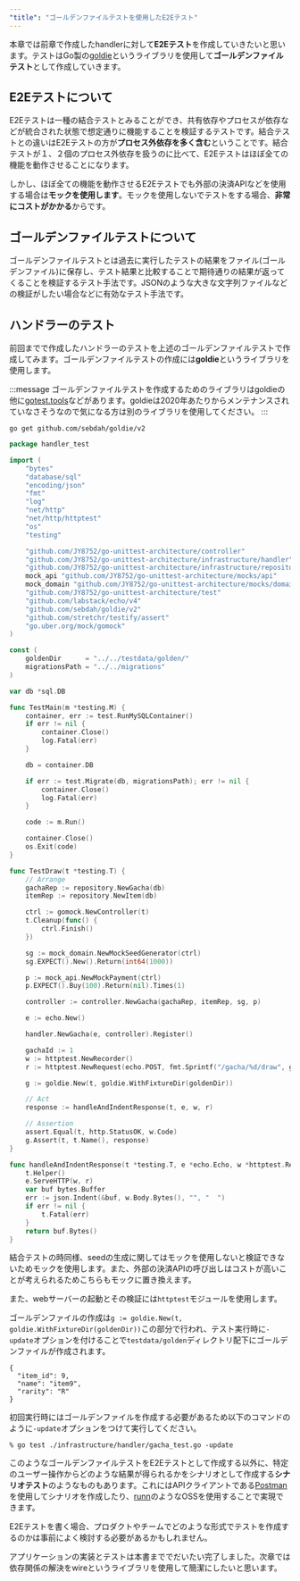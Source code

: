 ```yaml
---
"title": "ゴールデンファイルテストを使用したE2Eテスト"
---
```


本章では前章で作成したhandlerに対して**E2Eテスト**を作成していきたいと思います。テストはGo製の[goldie](https://github.com/sebdah/goldie)というライブラリを使用して**ゴールデンファイルテスト**として作成していきます。

## E2Eテストについて

E2Eテストは一種の結合テストとみることができ、共有依存やプロセスが依存などが統合された状態で想定通りに機能することを検証するテストです。結合テストとの違いはE2Eテストの方が**プロセス外依存を多く含む**ということです。結合テストが１、２個のプロセス外依存を扱うのに比べて、E2Eテストはほぼ全ての機能を動作させることになります。

しかし、ほぼ全ての機能を動作させるE2Eテストでも外部の決済APIなどを使用する場合は**モックを使用します**。モックを使用しないでテストをする場合、**非常にコストがかかる**からです。

## ゴールデンファイルテストについて

ゴールデンファイルテストとは過去に実行したテストの結果をファイル(ゴールデンファイル)に保存し、テスト結果と比較することで期待通りの結果が返ってくることを検証するテスト手法です。JSONのような大きな文字列ファイルなどの検証がしたい場合などに有効なテスト手法です。

## ハンドラーのテスト

前回までで作成したハンドラーのテストを上述のゴールデンファイルテストで作成してみます。ゴールデンファイルテストの作成には**goldie**というライブラリを使用します。

:::message
ゴールデンファイルテストを作成するためのライブラリはgoldieの他に[gotest.tools](https://pkg.go.dev/gotest.tools/v3/golden)などがあります。goldieは2020年あたりからメンテナンスされていなさそうなので気になる方は別のライブラリを使用してください。
:::

```
go get github.com/sebdah/goldie/v2
```

```go:infrastructure/handler/gacha_test.go
package handler_test

import (
	"bytes"
	"database/sql"
	"encoding/json"
	"fmt"
	"log"
	"net/http"
	"net/http/httptest"
	"os"
	"testing"

	"github.com/JY8752/go-unittest-architecture/controller"
	"github.com/JY8752/go-unittest-architecture/infrastructure/handler"
	"github.com/JY8752/go-unittest-architecture/infrastructure/repository"
	mock_api "github.com/JY8752/go-unittest-architecture/mocks/api"
	mock_domain "github.com/JY8752/go-unittest-architecture/mocks/domain"
	"github.com/JY8752/go-unittest-architecture/test"
	"github.com/labstack/echo/v4"
	"github.com/sebdah/goldie/v2"
	"github.com/stretchr/testify/assert"
	"go.uber.org/mock/gomock"
)

const (
	goldenDir      = "../../testdata/golden/"
	migrationsPath = "../../migrations"
)

var db *sql.DB

func TestMain(m *testing.M) {
	container, err := test.RunMySQLContainer()
	if err != nil {
		container.Close()
		log.Fatal(err)
	}

	db = container.DB

	if err := test.Migrate(db, migrationsPath); err != nil {
		container.Close()
		log.Fatal(err)
	}

	code := m.Run()

	container.Close()
	os.Exit(code)
}

func TestDraw(t *testing.T) {
	// Arrange
	gachaRep := repository.NewGacha(db)
	itemRep := repository.NewItem(db)

	ctrl := gomock.NewController(t)
	t.Cleanup(func() {
		ctrl.Finish()
	})

	sg := mock_domain.NewMockSeedGenerator(ctrl)
	sg.EXPECT().New().Return(int64(1000))

	p := mock_api.NewMockPayment(ctrl)
	p.EXPECT().Buy(100).Return(nil).Times(1)

	controller := controller.NewGacha(gachaRep, itemRep, sg, p)

	e := echo.New()

	handler.NewGacha(e, controller).Register()

	gachaId := 1
	w := httptest.NewRecorder()
	r := httptest.NewRequest(echo.POST, fmt.Sprintf("/gacha/%d/draw", gachaId), nil)

	g := goldie.New(t, goldie.WithFixtureDir(goldenDir))

	// Act
	response := handleAndIndentResponse(t, e, w, r)

	// Assertion
	assert.Equal(t, http.StatusOK, w.Code)
	g.Assert(t, t.Name(), response)
}

func handleAndIndentResponse(t *testing.T, e *echo.Echo, w *httptest.ResponseRecorder, r *http.Request) []byte {
	t.Helper()
	e.ServeHTTP(w, r)
	var buf bytes.Buffer
	err := json.Indent(&buf, w.Body.Bytes(), "", "  ")
	if err != nil {
		t.Fatal(err)
	}
	return buf.Bytes()
}

```

結合テストの時同様、seedの生成に関してはモックを使用しないと検証できないためモックを使用します。また、外部の決済APIの呼び出しはコストが高いことが考えられるためこちらもモックに置き換えます。

また、webサーバーの起動とその検証には```httptest```モジュールを使用します。

ゴールデンファイルの作成は```g := goldie.New(t, goldie.WithFixtureDir(goldenDir))```この部分で行われ、テスト実行時に```-update```オプションを付けることで```testdata/golden```ディレクトリ配下にゴールデンファイルが作成されます。

```json:testdata/golden/TestDraw.golden
{
  "item_id": 9,
  "name": "item9",
  "rarity": "R"
}
```

初回実行時にはゴールデンファイルを作成する必要があるため以下のコマンドのように```-update```オプションをつけて実行してください。

```
% go test ./infrastructure/handler/gacha_test.go -update
```

このようなゴールデンファイルテストをE2Eテストとして作成する以外に、特定のユーザー操作からどのような結果が得られるかをシナリオとして作成する**シナリオテスト**のようなものもあります。これにはAPIクライアントである[Postman](https://learning.postman.com/docs/writing-scripts/intro-to-scripts/)を使用してシナリオを作成したり、[runn](https://github.com/k1LoW/runn)のようなOSSを使用することで実現できます。

E2Eテストを書く場合、プロダクトやチームでどのような形式でテストを作成するのかは事前によく検討する必要があるかもしれません。

アプリケーションの実装とテストは本書まででだいたい完了しました。次章では依存関係の解決をwireというライブラリを使用して簡潔にしたいと思います。